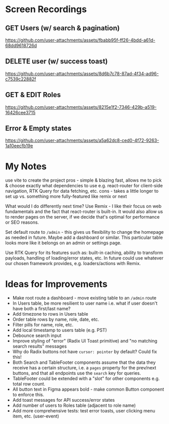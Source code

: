 # Screen Recordings

## GET Users (w/ search & pagination)

https://github.com/user-attachments/assets/fbabb95f-ff26-4bdd-a61d-68dd9618726d

## DELETE user (w/ success toast)

https://github.com/user-attachments/assets/8d6b7c78-87ad-4f34-ad96-c7539c22882f

## GET & EDIT Roles

https://github.com/user-attachments/assets/8215e1f2-7346-429b-a519-16426cee3715

## Error & Empty states

https://github.com/user-attachments/assets/a5a62dc8-ced0-4f72-9263-1a10eecfb19e


# My Notes

use vite to create the project
pros - simple & blazing fast, allows me to pick & choose exactly what dependencies to use e.g. react-router for 
client-side navigation, RTK Query for data fetching, etc.
cons - takes a little longer to set up vs. something more fully-featured like remix or next

What would I do differently next time? Use Remix - I like their focus on web fundamentals and the fact that 
react-router is built-in. It would also allow us to render pages on the server, if we decide that's optimal for 
performance or SEO reasons.

Set default route to `/admin` - this gives us flexibility to change the homepage as needed in future. Maybe add a 
dashboard or similar. This particular table looks more like it belongs on an admin or settings page.

Use RTK Query for its features such as: built-in caching, ability to transform payloads, handling of loading/error
states, etc. In future could use whatever our chosen framework provides, e.g. loaders/actions with Remix.

# Ideas for Improvements

- Make root route a dashboard - move existing table to an `/admin` route
- In Users table, be more resilient to user name i.e. what if user doesn't have both a first/last name?
- Add timezone to rows in Users table
- Order table rows by name, role, date, etc.
- Filter pills for name, role, etc.
- Add local timestamp to users table (e.g. PST)
- Debounce search input
- Improve styling of "error" (Radix UI Toast primitive) and "no matching search results" messages
- Why do Radix buttons not have `cursor: pointer` by default? Could fix this!
- Both Search and TableFooter components assume that the data they receive has a certain structure, i.e. a `pages` 
  property for the prev/next buttons, and that all endpoints use the `search` key for queries. 
- TableFooter could be extended with a "slot" for other components e.g. total row count.
- All button text in Figma appears bold - make common Button component to enforce this.
- Add toast messages for API success/error states
- Add number of users to Roles table (adjacent to role name)
- Add more comprehensive tests: test error toasts, user clicking menu item, etc. (user-event)
